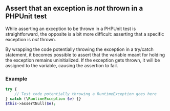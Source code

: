 ## Assert that an exception is _not_ thrown in a PHPUnit test

While asserting an exception to be thrown in a PHPUnit test is straightforward, the opposite is a bit more difficult: asserting that a specific exception is _not_ thrown.

By wrapping the code potentially throwing the exception in a try/catch statement, it becomes possible to assert that the variable meant for holding the exception remains uninitialized. If the exception gets thrown, it will be assigned to the variable, causing the assertion to fail.

### Example
```php
try {
    // Test code potentially throwing a RuntimeException goes here
} catch (\RuntimeException $e) {}
$this->assertNull($e);
```
